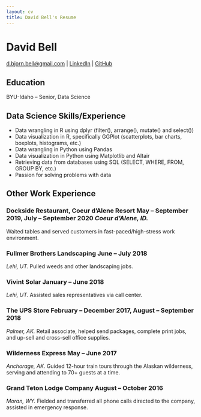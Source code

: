 ```yaml
---
layout: cv
title: David Bell's Resume
---
```

# David Bell

<div id="webaddress">
<a href="d.bjorn.bell@gmail.com">d.bjorn.bell@gmail.com</a>
| <a href="https://www.linkedin.com/in/davidbell1994/">LinkedIn</a>
  | <a href="https://github.com/dbell1029">GitHub</a> 

</div>

<!-- https://www.monique.tech/the-art-of-markdown -->

## Education

BYU-Idaho – Senior, Data Science

## Data Science Skills/Experience
*	Data wrangling in R using dplyr (filter(), arrange(), mutate() and select())
*	Data visualization in R, specifically GGPlot (scatterplots, bar charts, boxplots, histograms, etc.)
*	Data wrangling in Python using Pandas
*	Data visualization in Python using Matplotlib and Altair
*	Retrieving data from databases using SQL (SELECT, WHERE, FROM, GROUP BY, etc.)
*	Passion for solving problems with data

## Other Work Experience
### **Dockside Restaurant, Coeur d’Alene Resort**                                                                 May – September 2019, July – September 2020 *Coeur d’Alene, ID.*
Waited tables and served customers in fast-paced/high-stress work environment.

### Fullmer Brothers Landscaping	                                                                                                           June – July 2018
*Lehi, UT.*
Pulled weeds and other landscaping jobs.

### Vivint Solar	                                                                                                                        January – June 2018
*Lehi, UT.*
Assisted sales representatives via call center.

### The UPS Store	                                                                                          February – December 2017, August – September 2018
*Palmer, AK.*
Retail associate, helped send packages, complete print jobs, and up-sell and cross-sell office supplies. 

### Wilderness Express                                                                                                                        May – June 2017
*Anchorage, AK.*
Guided 12-hour train tours through the Alaskan wilderness, serving and attending to 70+ guests at a time.

### Grand Teton Lodge Company 	                                                                                                        August – October 2016
*Moran, WY.*
Fielded and transferred all phone calls directed to the company, assisted in emergency response.
